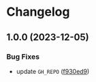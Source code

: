 # Changelog

## 1.0.0 (2023-12-05)


### Bug Fixes

* update `GH_REPO` ([f930ed9](https://github.com/leovct/asdf-solc/commit/f930ed9a8f9b8037f2eb17e3f1de7e57f5b2e461))
